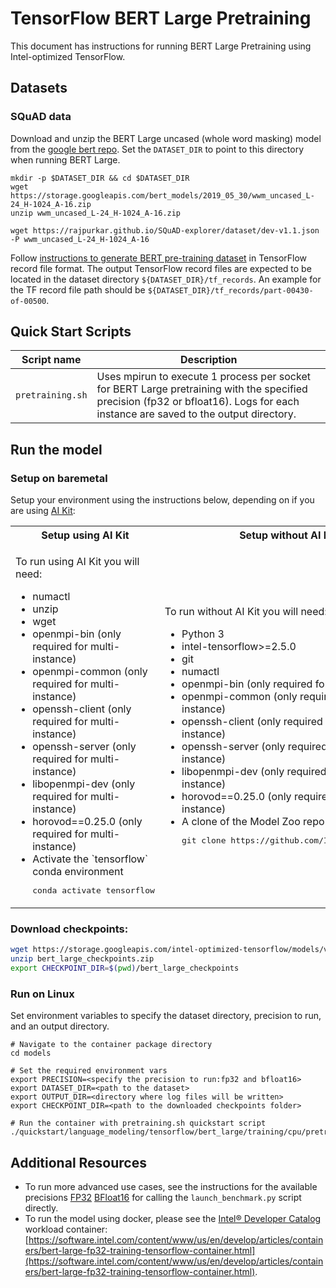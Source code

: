 <!--- 0. Title -->
# TensorFlow BERT Large Pretraining

<!-- 10. Description -->

This document has instructions for running BERT Large Pretraining
using Intel-optimized TensorFlow.


<!--- 30. Datasets -->
## Datasets

### SQuAD data
Download and unzip the BERT Large uncased (whole word masking) model from the
[google bert repo](https://github.com/google-research/bert#pre-trained-models).
Set the `DATASET_DIR` to point to this directory when running BERT Large.
```
mkdir -p $DATASET_DIR && cd $DATASET_DIR
wget https://storage.googleapis.com/bert_models/2019_05_30/wwm_uncased_L-24_H-1024_A-16.zip
unzip wwm_uncased_L-24_H-1024_A-16.zip

wget https://rajpurkar.github.io/SQuAD-explorer/dataset/dev-v1.1.json -P wwm_uncased_L-24_H-1024_A-16
```

Follow [instructions to generate BERT pre-training dataset](https://github.com/IntelAI/models/blob/bert-lamb-pretraining-tf-2.2/quickstart/language_modeling/tensorflow/bert_large/training/bfloat16/HowToGenerateBERTPretrainingDataset.txt)
in TensorFlow record file format. The output TensorFlow record files are expected to be located in the dataset directory `${DATASET_DIR}/tf_records`. An example for the TF record file path should be
`${DATASET_DIR}/tf_records/part-00430-of-00500`.

<!--- 40. Quick Start Scripts -->
## Quick Start Scripts

| Script name | Description |
|-------------|-------------|
| `pretraining.sh` | Uses mpirun to execute 1 process per socket for BERT Large pretraining with the specified precision (fp32 or bfloat16). Logs for each instance are saved to the output directory. |

<!--- 50. Baremetal -->
## Run the model

### Setup on baremetal

Setup your environment using the instructions below, depending on if you are
using [AI Kit](/docs/general/tensorflow/AIKit.md):

<table>
  <tr>
    <th>Setup using AI Kit</th>
    <th>Setup without AI Kit</th>
  </tr>
  <tr>
    <td>
      <p>To run using AI Kit you will need:</p>
      <ul>
        <li>numactl
        <li>unzip
        <li>wget
        <li>openmpi-bin (only required for multi-instance)
        <li>openmpi-common (only required for multi-instance)
        <li>openssh-client (only required for multi-instance)
        <li>openssh-server (only required for multi-instance)
        <li>libopenmpi-dev (only required for multi-instance)
        <li>horovod==0.25.0 (only required for multi-instance)
        <li>Activate the `tensorflow` conda environment
        <pre>conda activate tensorflow</pre>
      </ul>
    </td>
    <td>
      <p>To run without AI Kit you will need:</p>
      <ul>
        <li>Python 3
        <li>intel-tensorflow>=2.5.0
        <li>git
        <li>numactl
        <li>openmpi-bin (only required for multi-instance)
        <li>openmpi-common (only required for multi-instance)
        <li>openssh-client (only required for multi-instance)
        <li>openssh-server (only required for multi-instance)
        <li>libopenmpi-dev (only required for multi-instance)
        <li>horovod==0.25.0 (only required for multi-instance)
        <li>A clone of the Model Zoo repo<br />
        <pre>git clone https://github.com/IntelAI/models.git</pre>
      </ul>
    </td>
  </tr>
</table>

### Download checkpoints:
```bash
wget https://storage.googleapis.com/intel-optimized-tensorflow/models/v1_8/bert_large_checkpoints.zip
unzip bert_large_checkpoints.zip
export CHECKPOINT_DIR=$(pwd)/bert_large_checkpoints
```

### Run on Linux

Set environment variables to
specify the dataset directory, precision to run, and
an output directory.
```
# Navigate to the container package directory
cd models

# Set the required environment vars
export PRECISION=<specify the precision to run:fp32 and bfloat16>
export DATASET_DIR=<path to the dataset>
export OUTPUT_DIR=<directory where log files will be written>
export CHECKPOINT_DIR=<path to the downloaded checkpoints folder>

# Run the container with pretraining.sh quickstart script
./quickstart/language_modeling/tensorflow/bert_large/training/cpu/pretraining.sh
```

<!--- 90. Resource Links-->
## Additional Resources

* To run more advanced use cases, see the instructions for the available precisions [FP32](fp32/Advanced.md) [<int8 precision>](<int8 advanced readme link>) [BFloat16](bfloat16/Advanced.md) for calling the `launch_benchmark.py` script directly.
* To run the model using docker, please see the [Intel® Developer Catalog](http://software.intel.com/containers)
  workload container:<br />
  [https://software.intel.com/content/www/us/en/develop/articles/containers/bert-large-fp32-training-tensorflow-container.html](https://software.intel.com/content/www/us/en/develop/articles/containers/bert-large-fp32-training-tensorflow-container.html).
